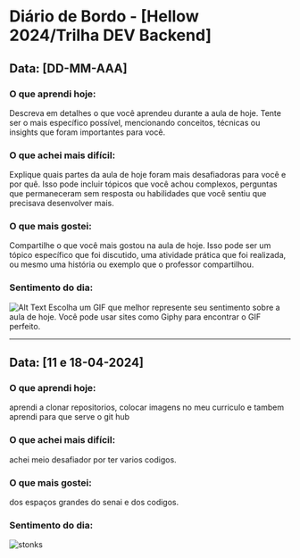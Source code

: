 # Diário de Bordo - [Hellow 2024/Trilha DEV Backend]

## Data: [DD-MM-AAA]

### O que aprendi hoje:
Descreva em detalhes o que você aprendeu durante a aula de hoje. Tente ser o mais específico possível, mencionando conceitos, técnicas ou insights que foram importantes para você.

### O que achei mais difícil:
Explique quais partes da aula de hoje foram mais desafiadoras para você e por quê. Isso pode incluir tópicos que você achou complexos, perguntas que permaneceram sem resposta ou habilidades que você sentiu que precisava desenvolver mais.

### O que mais gostei:
Compartilhe o que você mais gostou na aula de hoje. Isso pode ser um tópico específico que foi discutido, uma atividade prática que foi realizada, ou mesmo uma história ou exemplo que o professor compartilhou.

### Sentimento do dia:
![Alt Text](URL_DO_GIF)
Escolha um GIF que melhor represente seu sentimento sobre a aula de hoje. Você pode usar sites como Giphy para encontrar o GIF perfeito.

---
## Data: [11 e 18-04-2024]

### O que aprendi hoje:
aprendi a clonar repositorios, colocar imagens no meu curriculo e tambem aprendi para que serve o git hub

### O que achei mais difícil:
achei meio desafiador por ter varios codigos.
### O que mais gostei:
dos espaços grandes do senai e dos codigos.

### Sentimento do dia:
![stonks](https://media0.giphy.com/media/v1.Y2lkPTc5MGI3NjExMmh2eTg1azZzbndsNGg0NGdkYnlubDl3bDlvcGlicXB2Nm9oeTRmNCZlcD12MV9pbnRlcm5hbF9naWZfYnlfaWQmY3Q9Zw/YnkMcHgNIMW4Yfmjxr/giphy.gif)
 

